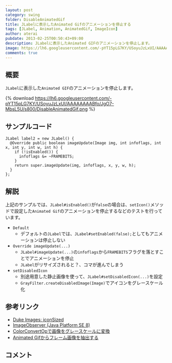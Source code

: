 ```yaml
---
layout: post
category: swing
folder: DisableAnimatedGif
title: JLabelに表示したAnimated Gifのアニメーションを停止する
tags: [JLabel, Animation, AnimatedGif, ImageIcon]
author: aterai
pubdate: 2013-02-25T00:50:43+09:00
description: JLabelに表示したAnimated GIFのアニメーションを停止します。
image: https://lh6.googleusercontent.com/-pYT15pLG7KY/USoyuJzLxUI/AAAAAAAABfo/JgO7-MbsL5U/s800/DisableAnimatedGif.png
comments: true
---
```

## 概要
`JLabel`に表示した`Animated GIF`のアニメーションを停止します。

{% download https://lh6.googleusercontent.com/-pYT15pLG7KY/USoyuJzLxUI/AAAAAAAABfo/JgO7-MbsL5U/s800/DisableAnimatedGif.png %}

## サンプルコード
<pre class="prettyprint"><code>JLabel label2 = new JLabel() {
  @Override public boolean imageUpdate(Image img, int infoflags, int x, int y, int w, int h) {
    if (!isEnabled()) {
      infoflags &amp;= ~FRAMEBITS;
    }
    return super.imageUpdate(img, infoflags, x, y, w, h);
  }
};
</code></pre>

## 解説
上記のサンプルでは、`JLabel#isEnabled()`が`false`の場合は、`setIcon()`メソッドで設定した`Animated Gif`のアニメーションを停止するなどのテストを行っています。

- `Default`
    - デフォルトの`JLabel`では、`JLabel#setEnabled(false);`としてもアニメーションは停止しない
- `Override imageUpdate(...)`
    - `JLabel#imageUpdate(...)`の`infoflags`から`FRAMEBITS`フラグを落とすことでアニメーションを停止
    - `JLabel`がリサイズされると？、コマが進んでしまう
- `setDisabledIcon`
    - 別途用意した静止画像を使って、`JLabel#setDisabledIcon(...)`を設定
    - `GrayFilter.createDisabledImage(Image)`でアイコンをグレースケール化

<!-- dummy comment line for breaking list -->

## 参考リンク
- [Duke Images: iconSized](http://duke.kenai.com/iconSized/index.html)
- [ImageObserver (Java Platform SE 8)](https://docs.oracle.com/javase/jp/8/docs/api/java/awt/image/ImageObserver.html)
- [ColorConvertOpで画像をグレースケールに変換](https://ateraimemo.com/Swing/ColorConvertOp.html)
- [Animated Gifからフレーム画像を抽出する](https://ateraimemo.com/Swing/ExtractFramesFromAnimatedGif.html)

<!-- dummy comment line for breaking list -->

## コメント
